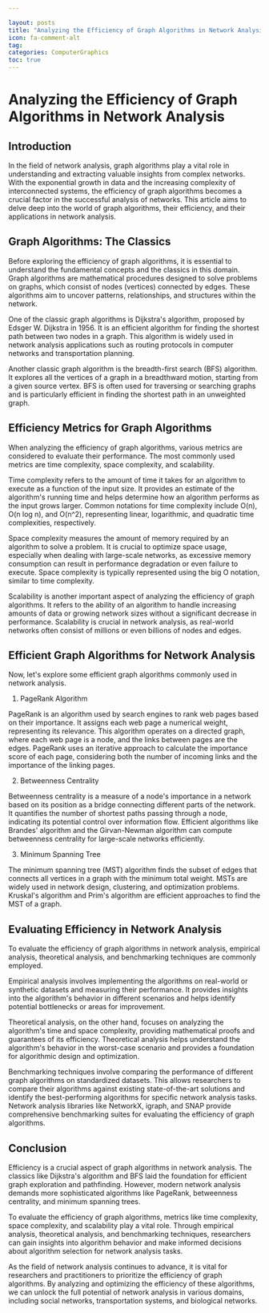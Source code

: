 ```yaml
---

layout: posts
title: "Analyzing the Efficiency of Graph Algorithms in Network Analysis"
icon: fa-comment-alt
tag:      
categories: ComputerGraphics
toc: true
---
```




# Analyzing the Efficiency of Graph Algorithms in Network Analysis

## Introduction

In the field of network analysis, graph algorithms play a vital role in understanding and extracting valuable insights from complex networks. With the exponential growth in data and the increasing complexity of interconnected systems, the efficiency of graph algorithms becomes a crucial factor in the successful analysis of networks. This article aims to delve deep into the world of graph algorithms, their efficiency, and their applications in network analysis.

## Graph Algorithms: The Classics

Before exploring the efficiency of graph algorithms, it is essential to understand the fundamental concepts and the classics in this domain. Graph algorithms are mathematical procedures designed to solve problems on graphs, which consist of nodes (vertices) connected by edges. These algorithms aim to uncover patterns, relationships, and structures within the network.

One of the classic graph algorithms is Dijkstra's algorithm, proposed by Edsger W. Dijkstra in 1956. It is an efficient algorithm for finding the shortest path between two nodes in a graph. This algorithm is widely used in network analysis applications such as routing protocols in computer networks and transportation planning.

Another classic graph algorithm is the breadth-first search (BFS) algorithm. It explores all the vertices of a graph in a breadthward motion, starting from a given source vertex. BFS is often used for traversing or searching graphs and is particularly efficient in finding the shortest path in an unweighted graph.

## Efficiency Metrics for Graph Algorithms

When analyzing the efficiency of graph algorithms, various metrics are considered to evaluate their performance. The most commonly used metrics are time complexity, space complexity, and scalability.

Time complexity refers to the amount of time it takes for an algorithm to execute as a function of the input size. It provides an estimate of the algorithm's running time and helps determine how an algorithm performs as the input grows larger. Common notations for time complexity include O(n), O(n log n), and O(n^2), representing linear, logarithmic, and quadratic time complexities, respectively.

Space complexity measures the amount of memory required by an algorithm to solve a problem. It is crucial to optimize space usage, especially when dealing with large-scale networks, as excessive memory consumption can result in performance degradation or even failure to execute. Space complexity is typically represented using the big O notation, similar to time complexity.

Scalability is another important aspect of analyzing the efficiency of graph algorithms. It refers to the ability of an algorithm to handle increasing amounts of data or growing network sizes without a significant decrease in performance. Scalability is crucial in network analysis, as real-world networks often consist of millions or even billions of nodes and edges.

## Efficient Graph Algorithms for Network Analysis

Now, let's explore some efficient graph algorithms commonly used in network analysis.

1. PageRank Algorithm

PageRank is an algorithm used by search engines to rank web pages based on their importance. It assigns each web page a numerical weight, representing its relevance. This algorithm operates on a directed graph, where each web page is a node, and the links between pages are the edges. PageRank uses an iterative approach to calculate the importance score of each page, considering both the number of incoming links and the importance of the linking pages.

2. Betweenness Centrality

Betweenness centrality is a measure of a node's importance in a network based on its position as a bridge connecting different parts of the network. It quantifies the number of shortest paths passing through a node, indicating its potential control over information flow. Efficient algorithms like Brandes' algorithm and the Girvan-Newman algorithm can compute betweenness centrality for large-scale networks efficiently.

3. Minimum Spanning Tree

The minimum spanning tree (MST) algorithm finds the subset of edges that connects all vertices in a graph with the minimum total weight. MSTs are widely used in network design, clustering, and optimization problems. Kruskal's algorithm and Prim's algorithm are efficient approaches to find the MST of a graph.

## Evaluating Efficiency in Network Analysis

To evaluate the efficiency of graph algorithms in network analysis, empirical analysis, theoretical analysis, and benchmarking techniques are commonly employed.

Empirical analysis involves implementing the algorithms on real-world or synthetic datasets and measuring their performance. It provides insights into the algorithm's behavior in different scenarios and helps identify potential bottlenecks or areas for improvement.

Theoretical analysis, on the other hand, focuses on analyzing the algorithm's time and space complexity, providing mathematical proofs and guarantees of its efficiency. Theoretical analysis helps understand the algorithm's behavior in the worst-case scenario and provides a foundation for algorithmic design and optimization.

Benchmarking techniques involve comparing the performance of different graph algorithms on standardized datasets. This allows researchers to compare their algorithms against existing state-of-the-art solutions and identify the best-performing algorithms for specific network analysis tasks. Network analysis libraries like NetworkX, igraph, and SNAP provide comprehensive benchmarking suites for evaluating the efficiency of graph algorithms.

## Conclusion

Efficiency is a crucial aspect of graph algorithms in network analysis. The classics like Dijkstra's algorithm and BFS laid the foundation for efficient graph exploration and pathfinding. However, modern network analysis demands more sophisticated algorithms like PageRank, betweenness centrality, and minimum spanning trees.

To evaluate the efficiency of graph algorithms, metrics like time complexity, space complexity, and scalability play a vital role. Through empirical analysis, theoretical analysis, and benchmarking techniques, researchers can gain insights into algorithm behavior and make informed decisions about algorithm selection for network analysis tasks.

As the field of network analysis continues to advance, it is vital for researchers and practitioners to prioritize the efficiency of graph algorithms. By analyzing and optimizing the efficiency of these algorithms, we can unlock the full potential of network analysis in various domains, including social networks, transportation systems, and biological networks.